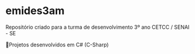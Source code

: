 # emides3am
Repositório criado para a turma de desenvolvimento 3º ano CETCC / SENAI - SE

👺Projetos desenvolvidos em C# (C-Sharp)
